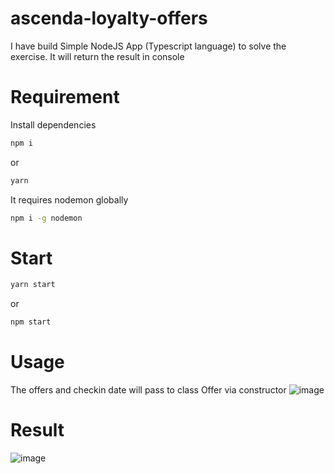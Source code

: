 # ascenda-loyalty-offers
I have build Simple NodeJS App (Typescript language) to solve the exercise. It will return the result in console 
# Requirement
Install dependencies
```bash
npm i
```
or 
```bash
yarn
```
It requires nodemon globally
```bash
npm i -g nodemon
```
# Start
```bash
yarn start
```
or 
```bash
npm start
```
# Usage
The offers and checkin date will pass to class Offer via constructor
![image](https://user-images.githubusercontent.com/24567549/215740399-5aceffcc-134b-4f6d-89fc-8c16a976a5a6.png)
# Result

![image](https://user-images.githubusercontent.com/24567549/215739425-1ffb485e-3490-4306-b2fd-223d801ede52.png)



